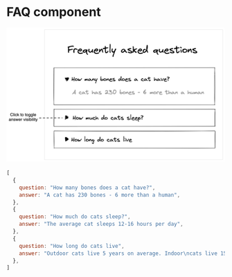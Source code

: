 # FAQ component

![alt text](/src/FAQcomponent/images/faq-component-1.png)

```javascript
[
  {
    question: "How many bones does a cat have?",
    answer: "A cat has 230 bones - 6 more than a human",
  },
  {
    question: "How much do cats sleep?",
    answer: "The average cat sleeps 12-16 hours per day",
  },
  {
    question: "How long do cats live",
    answer: "Outdoor cats live 5 years on average. Indoor\ncats live 15 years on average.",
  },
]
```

